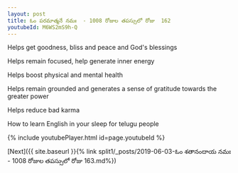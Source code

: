 ```yaml
---
layout: post
title: ఓం పరమాత్మనే నమః  - 1008 రోజుల తపస్సులో రోజు  162
youtubeId: M6WS2mS9h-Q
---
```

 
 
Helps get goodness, bliss and peace and God's blessings
 
Helps remain focused, help generate inner energy 
 
Helps boost physical and mental health 
 
Helps remain grounded and generates a sense of gratitude towards the greater power 
 
Helps reduce bad karma
 
How to learn English in your sleep for telugu people
 
 
 
 


{% include youtubePlayer.html id=page.youtubeId %}
 
[Next]({{ site.baseurl }}{% link split1/_posts/2019-06-03-ఓం శతానందాయ నమః  - 1008 రోజుల తపస్సులో రోజు  163.md%})
 
